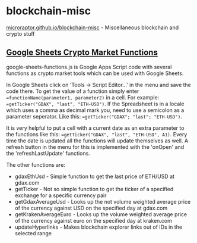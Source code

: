 # blockchain-misc
[microraptor.github.io/blockchain-misc](https://microraptor.github.io/blockchain-misc/) - Miscellaneous blockchain and crypto stuff

## [Google Sheets Crypto Market Functions](https://github.com/microraptor/blockchain-misc/blob/master/google-sheets-functions.js)
google-sheets-functions.js is Google Apps Script code with several functions as crypto market tools which can be used with Google Sheets.

In Google Sheets click on 'Tools -> Script Editor...' in the menu and save the code there. To get the value of a function simply enter `=functionName(parameter1, parameter2)` in a cell. For example: `=getTicker("GDAX", "last", "ETH-USD")`. If the Spreadsheet is in a locale which uses a comma as decimal mark you, need to use a semicolon as a parameter seperator. Like this: `=getTicker("GDAX"; "last"; "ETH-USD")`.
 
It is very helpful to put a cell with a current date as an extra parameter to the functions like this: `=getTicker("GDAX", "last", "ETH-USD", A1)`. Every time the date is updated all the functions will update themselves as well. A refresh button in the menu for this is implemented with the 'onOpen' and the 'refreshLastUpdate' functions.

The other functions are:
* gdaxEthUsd - Simple function to get the last price of ETH/USD at gdax.com
* getTicker - Not so simple function to get the ticker of a specified exchange for a specific currency pair
* getGdaxAverageUsd - Looks up the not volume weighted average price of the currency against USD on the specified day at gdax.com
* getKrakenAverageEuro - Looks up the volume weighted average price of the currency against euro on the specified day at kraken.com
* updateHyperlinks - Makes blockchain explorer links out of IDs in the selected range
